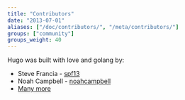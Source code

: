```yaml
---
title: "Contributors"
date: "2013-07-01"
aliases: ["/doc/contributors/", "/meta/contributors/"]
groups: ["community"]
groups_weight: 40
---
```


Hugo was built with love and golang by:

* Steve Francia - [spf13](https://github.com/spf13)
* Noah Campbell - [noahcampbell](https://github.com/noahcampbell)
* [Many more](http://github.com/spf13/hugo/graphs/contributors)

